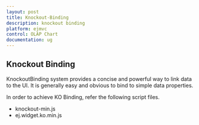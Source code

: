 ```yaml
---
layout: post
title: Knockout-Binding
description: knockout binding
platform: ejmvc
control: OLAP Chart
documentation: ug
---
```


## Knockout Binding

KnockoutBinding system provides a concise and powerful way to link data to the UI. It is generally easy and obvious to bind to simple data properties.

In order to achieve KO Binding, refer the following script files.

* knockout-min.js
* ej.widget.ko.min.js
